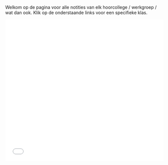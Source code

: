 Welkom op de pagina voor alle notities van elk hoorcollege / werkgroep / wat dan ook. Klik op de onderstaande links voor een specifieke klas.

<iframe width="100%" style="border:0px; height:450px;" src="Klassen.html" title="Klassen"></iframe>